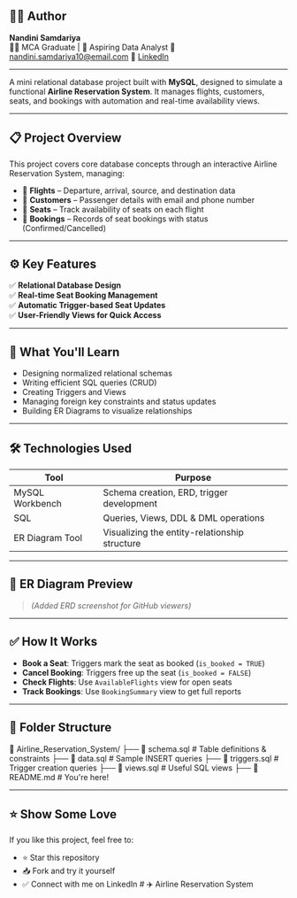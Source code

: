 ## 👩‍💻 Author

**Nandini Samdariya**  
🧑‍🎓 MCA Graduate | 💼 Aspiring Data Analyst 
📧 nandini.samdariya10@email.com 
🔗 [LinkedIn](https://www.linkedin.com/in/nandinisamdariya) 

---

A mini relational database project built with **MySQL**, designed to simulate a functional **Airline Reservation System**. It manages flights, customers, seats, and bookings with automation and real-time availability views.

---

## 📋 Project Overview

This project covers core database concepts through an interactive Airline Reservation System, managing:

- 🛫 **Flights** – Departure, arrival, source, and destination data  
- 👤 **Customers** – Passenger details with email and phone number  
- 💺 **Seats** – Track availability of seats on each flight  
- 📄 **Bookings** – Records of seat bookings with status (Confirmed/Cancelled)  

---

## ⚙️ Key Features

✅ **Relational Database Design**  
✅ **Real-time Seat Booking Management**  
✅ **Automatic Trigger-based Seat Updates**  
✅ **User-Friendly Views for Quick Access**  

---

## 🧠 What You'll Learn

- Designing normalized relational schemas  
- Writing efficient SQL queries (CRUD)  
- Creating Triggers and Views  
- Managing foreign key constraints and status updates  
- Building ER Diagrams to visualize relationships  

---

## 🛠 Technologies Used

| Tool            | Purpose                                      |
|-----------------|----------------------------------------------|
| MySQL Workbench | Schema creation, ERD, trigger development    |
| SQL             | Queries, Views, DDL & DML operations         |
| ER Diagram Tool | Visualizing the entity-relationship structure |

---

## 📸 ER Diagram Preview

> *(Added ERD screenshot for GitHub viewers)*

---

## ✅ How It Works

- **Book a Seat**: Triggers mark the seat as booked (`is_booked = TRUE`)
- **Cancel Booking**: Triggers free up the seat (`is_booked = FALSE`)
- **Check Flights**: Use `AvailableFlights` view for open seats
- **Track Bookings**: Use `BookingSummary` view to get full reports

---

## 📂 Folder Structure

📁 Airline_Reservation_System/
├── 📄 schema.sql # Table definitions & constraints
├── 📄 data.sql # Sample INSERT queries
├── 📄 triggers.sql # Trigger creation queries
├── 📄 views.sql # Useful SQL views
├── 📄 README.md # You're here!

---

## ⭐ Show Some Love

If you like this project, feel free to:

- ⭐ Star this repository  
- 📥 Fork and try it yourself  
- ✅ Connect with me on LinkedIn  # ✈️ Airline Reservation System
